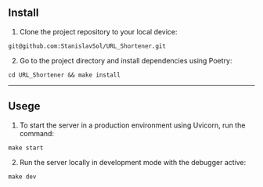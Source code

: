 ## Install
1. Clone the project repository to your local device:
```
git@github.com:StanislavSol/URL_Shortener.git

```
2. Go to the project directory and install dependencies using Poetry:
```
cd URL_Shortener && make install

```

***
## Usege
1. To start the server in a production environment using Uvicorn, run the command:
```
make start

```
2. Run the server locally in development mode with the debugger active:
```
make dev

```

